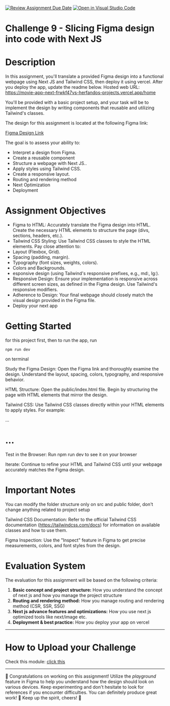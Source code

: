 [![Review Assignment Due Date](https://classroom.github.com/assets/deadline-readme-button-22041afd0340ce965d47ae6ef1cefeee28c7c493a6346c4f15d667ab976d596c.svg)](https://classroom.github.com/a/3fheo657)
[![Open in Visual Studio Code](https://classroom.github.com/assets/open-in-vscode-2e0aaae1b6195c2367325f4f02e2d04e9abb55f0b24a779b69b11b9e10269abc.svg)](https://classroom.github.com/online_ide?assignment_repo_id=21030228&assignment_repo_type=AssignmentRepo)
# Challenge 9 - Slicing Figma design into code with Next JS

# Description

In this assignment, you'll translate a provided Figma design into a functional webpage using Next JS and Tailwind CSS, then deploy it using vercel. After you deploy the app, update the readme below.
Hosted web URL: https://movie-app-next-frwkf47vs-herfandos-projects.vercel.app/home

You'll be provided with a basic project setup, and your task will be to implement the design by writing components that reusable and utilizing Tailwind's classes.

The design for this assignment is located at the following Figma link:

[Figma Design Link](https://www.figma.com/design/PjR3Adxi8eZbS2cmdPuG52/Front-End-Developer-Test---Movie-Explorer-App?node-id=8411-143671&p=f)

The goal is to assess your ability to:

- Interpret a design from Figma.
- Create a reusable component
- Structure a webpage with Next JS..
- Apply styles using Tailwind CSS.
- Create a responsive layout.
- Routing and rendering method
- Next Optimization
- Deployment

# Assignment Objectives

- Figma to HTML: Accurately translate the Figma design into HTML. Create the necessary HTML elements to structure the page (divs, sections, headers, etc.).
- Tailwind CSS Styling: Use Tailwind CSS classes to style the HTML elements. Pay close attention to:
- Layout (Flexbox, Grid).
- Spacing (padding, margin).
- Typography (font sizes, weights, colors).
- Colors and Backgrounds.
- esponsive design (using Tailwind's responsive prefixes, e.g., md:, lg:).
- Responsive Design: Ensure your implementation is responsive across different screen sizes, as defined in the Figma design. Use Tailwind's responsive modifiers.
- Adherence to Design: Your final webpage should closely match the visual design provided in the Figma file.
- Deploy your next app

# Getting Started

for this project first, then to run the app, run

```
npm run dev
```

on terminal

Study the Figma Design: Open the Figma link and thoroughly examine the design. Understand the layout, spacing, colors, typography, and responsive behavior.

HTML Structure: Open the public/index.html file. Begin by structuring the page with HTML elements that mirror the design.

Tailwind CSS: Use Tailwind CSS classes directly within your HTML elements to apply styles. For example:

<div class="flex justify-center items-center">...</div>

<h1 class="text-3xl font-bold text-blue-600">...</h1>

Test in the Browser: Run npm run dev to see it on your browser

Iterate: Continue to refine your HTML and Tailwind CSS until your webpage accurately matches the Figma design.

# Important Notes

You can modify the folder structure only on src and public folder, don't change anything related to project setup

Tailwind CSS Documentation: Refer to the official Tailwind CSS documentation (https://tailwindcss.com/docs) for information on available classes and how to use them.

Figma Inspection: Use the "Inspect" feature in Figma to get precise measurements, colors, and font styles from the design.

# Evaluation System

The evaluation for this assignment will be based on the following criteria:

1.  **Basic concept and project structure:** How you understand the concept of next js and how you manage the project structure
2.  **Routing and rendering method:** How you manage routing and rendering method (CSR, SSR, SSG)
3.  **Next js advance features and optimizations:** How you use next js optimized tools like next/image etc.
4.  **Deployment & best practice:** How you deploy your app on vercel

---

# How to Upload your Challenge

Check this module: [click this](https://orchid-clematis-3e4.notion.site/Panduan-Penggunaan-Git-Untuk-Upload-Assignment-e2d80a19b3684f5d8f1a4209dcf85445?pvs=73)

---

🎉 Congratulations on working on this assignment! Utilize the _playground_ feature in Figma to help you understand how the design should look on various devices. Keep experimenting and don't hesitate to look for references if you encounter difficulties. You can definitely produce great work! 🚀 Keep up the spirit, cheers! 🎈
